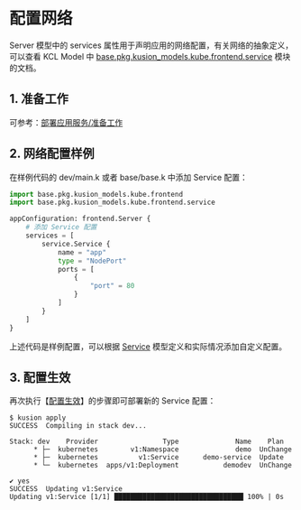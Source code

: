 # 配置网络

Server 模型中的 services 属性用于声明应用的网络配置，有关网络的抽象定义，可以查看 KCL Model 中 [base.pkg.kusion_models.kube.frontend.service](/docs/reference/model/kusion_models/kube/frontend/service/doc_service) 模块的文档。

## 1. 准备工作

可参考：[部署应用服务/准备工作](./1-deploy-server.md#1-%E5%87%86%E5%A4%87%E5%B7%A5%E4%BD%9C)

## 2. 网络配置样例

在样例代码的 dev/main.k 或者 base/base.k 中添加 Service 配置：

```py
import base.pkg.kusion_models.kube.frontend
import base.pkg.kusion_models.kube.frontend.service

appConfiguration: frontend.Server {
    # 添加 Service 配置
    services = [
        service.Service {
            name = "app"
            type = "NodePort"
            ports = [
                {
                    "port" = 80
                }
            ]
        }
    ]
}
```

上述代码是样例配置，可以根据 [Service](/docs/reference/model/kusion_models/kube/frontend/service/doc_service) 模型定义和实际情况添加自定义配置。

## 3. 配置生效

再次执行【[配置生效](./1-deploy-server.md#4-%E9%85%8D%E7%BD%AE%E7%94%9F%E6%95%88)】的步骤即可部署新的 Service 配置：

```
$ kusion apply
SUCCESS  Compiling in stack dev...

Stack: dev    Provider                Type              Name    Plan
      * ├─  kubernetes        v1:Namespace              demo  UnChange
      * ├─  kubernetes          v1:Service      demo-service  Update
      * └─  kubernetes  apps/v1:Deployment           demodev  UnChange

✔ yes
SUCCESS  Updating v1:Service
Updating v1:Service [1/1] ████████████████████████████████ 100% | 0s
```
